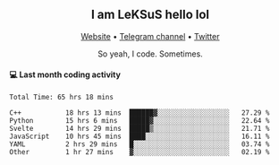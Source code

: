 <h2 align="center">I am LeKSuS hello lol</h2>
<div align="center">
  <a href="https://leksus.net">Website</a> •
  <a href="https://t.me/leksus_was_here">Telegram channel</a> •
  <a href="https://twitter.com/___LeKSuS___">Twitter</a>
</div>
<p align="center">So yeah, I code. Sometimes.</p>

#### :computer: Last month coding activity
<!--START_SECTION:waka-->

```text
Total Time: 65 hrs 18 mins

C++           18 hrs 13 mins  ██████▓░░░░░░░░░░░░░░░░░░   27.29 %
Python        15 hrs 6 mins   █████▓░░░░░░░░░░░░░░░░░░░   22.64 %
Svelte        14 hrs 29 mins  █████▒░░░░░░░░░░░░░░░░░░░   21.71 %
JavaScript    10 hrs 45 mins  ████░░░░░░░░░░░░░░░░░░░░░   16.11 %
YAML          2 hrs 29 mins   █░░░░░░░░░░░░░░░░░░░░░░░░   03.74 %
Other         1 hr 27 mins    ▓░░░░░░░░░░░░░░░░░░░░░░░░   02.19 %
```

<!--END_SECTION:waka-->
